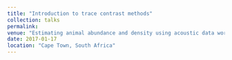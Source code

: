 ```yaml
---
title: "Introduction to trace contrast methods"
collection: talks
permalink:
venue: "Estimating animal abundance and density using acoustic data workshop, University of Cape Town"
date: 2017-01-17
location: "Cape Town, South Africa"
---
```

